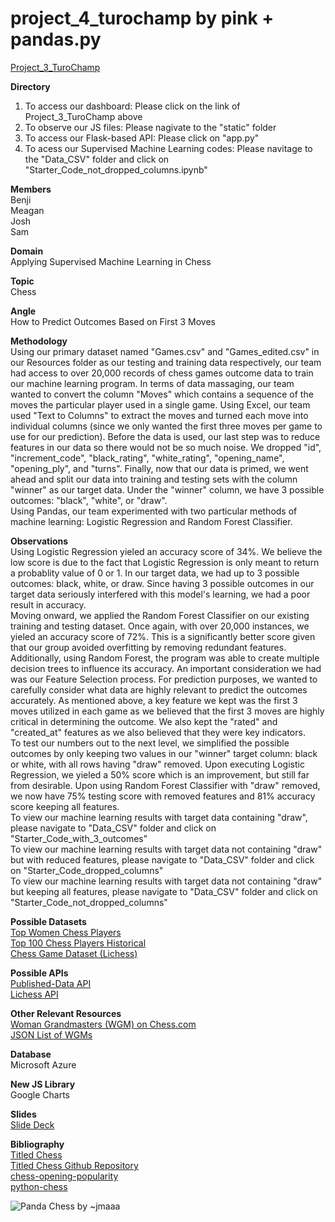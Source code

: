 # project_4_turochamp by pink + pandas.py

<a href="https://mrmrrpg.github.io/project_3/">Project_3_TuroChamp</a></br>

<b>Directory</b></br>
1. To access our dashboard: Please click on the link of Project_3_TuroChamp above
2. To observe our JS files: Please nagivate to the "static" folder
3. To access our Flask-based API: Please click on "app.py"
4. To acess our Supervised Machine Learning codes: Please navitage to the "Data_CSV" folder and click on "Starter_Code_not_dropped_columns.ipynb"

<b>Members</b></br>
Benji</br>
Meagan</br>
Josh</br>
Sam</br>

<b>Domain</b></br>
Applying Supervised Machine Learning in Chess

<b>Topic</b></br>
Chess

<b>Angle</b></br>
How to Predict Outcomes Based on First 3 Moves

<b>Methodology</b></br>
Using our primary dataset named "Games.csv" and "Games_edited.csv" in our Resources folder as our testing and training data respectively, our team had access to over 20,000 records of chess games outcome data to train our machine learning program. In terms of data massaging, our team wanted to convert the column "Moves" which contains a sequence of the moves the particular player used in a single game. Using Excel, our team used "Text to Columns" to extract the moves and turned each move into individual columns (since we only wanted the first three moves per game to use for our prediction). Before the data is used, our last step was to reduce features in our data so there would not be so much noise. We dropped "id", "increment_code", "black_rating", "white_rating", "opening_name", "opening_ply", and "turns". Finally, now that our data is primed, we went ahead and split our data into training and testing sets with the column "winner" as our target data. Under the "winner" column, we have 3 possible outcomes: "black", "white", or "draw".<b></b></br>
Using Pandas, our team experimented with two particular methods of machine learning: Logistic Regression and Random Forest Classifier.

<b>Observations</b></br>
Using Logistic Regression yieled an accuracy score of 34%. We believe the low score is due to the fact that Logistic Regression is only meant to return a probablity value of 0 or 1. In our target data, we had up to 3 possible outcomes: black, white, or draw. Since having 3 possible outcomes in our target data seriously interfered with this model's learning, we had a poor result in accuracy. <b></b></br>
Moving onward, we applied the Random Forest Classifier on our existing training and testing dataset. Once again, with over 20,000 instances, we yieled an accuracy score of 72%. This is a significantly better score given that our group avoided overfitting by removing redundant features. Additionally, using Random Forest, the program was able to create multiple decision trees to influence its accuracy. An important consideration we had was our Feature Selection process. For prediction purposes, we wanted to carefully consider what data are highly relevant to predict the outcomes accurately. As mentioned above, a key feature we kept was the first 3 moves utilized in each game as we believed that the first 3 moves are highly critical in determining the outcome. We also kept the "rated" and "created_at" features as we also believed that they were key indicators. <b></b></br>
To test our numbers out to the next level, we simplified the possible outcomes by only keeping two values in our "winner" target column: black or white, with all rows having "draw" removed. Upon executing Logistic Regression, we yieled a 50% score which is an improvement, but still far from desirable. Upon using Random Forest Classifier with "draw" removed, we now have 75% testing score with removed features and 81% accuracy score keeping all features. <b></b></br>
To view our machine learning results with target data containing "draw", please navigate to "Data_CSV" folder and click on "Starter_Code_with_3_outcomes"<b></b></br>
To view our machine learning results with target data not containing "draw" but with reduced features, please navigate to "Data_CSV" folder and click on "Starter_Code_dropped_columns"<b></b></br>
To view our machine learning results with target data not containing "draw" but keeping all features, please navigate to "Data_CSV" folder and click on "Starter_Code_not_dropped_columns"

<b>Possible Datasets</b></br>
<a href="https://www.kaggle.com/vikasojha98/top-women-chess-players">Top Women Chess Players</a></br>
<a href="https://www.kaggle.com/odartey/top-chess-players">Top 100 Chess Players Historical</a></br>
<a href="https://www.kaggle.com/datasnaek/chess">Chess Game Dataset (Lichess)</a></br>

<b>Possible APIs</b></br>
<a href="https://www.chess.com/news/view/published-data-api">Published-Data API</a></br>
<a href="https://lichess.org/api">Lichess API</a></br>

<b>Other Relevant Resources</b></br>
<a href="https://www.chess.com/members/titled-players/woman-grandmasters?&page=1">Woman Grandmasters (WGM) on Chess.com</a></br>
<a href="https://api.chess.com/pub/titled/WGM">JSON List of WGMs</a></br>

<b>Database</b></br>
Microsoft Azure

<b>New JS Library</b></br>
Google Charts

<b>Slides</b></br>
<a href="https://docs.google.com/presentation/d/1-GgaypWJtLD9YS8pDuaeQwrsGmZznVuhTCam62pIR6Q/edit?usp=sharing">Slide Deck</a></br>

<b>Bibliography</b></br>
<a href="https://www.titledopens.com/">Titled Chess</a></br>
<a href="https://github.com/gsfleur/titledopens">Titled Chess Github Repository</a></br>
<a href=https://github.com/StevenAdema/chess-opening-popularity>chess-opening-popularity</a></br>
<a href=https://python-chess.readthedocs.io/en/latest/>python-chess</a></br>

<img src="https://64.media.tumblr.com/f8e0a9a5b5a0f2fd5538d5a7bba1273f/tumblr_mqbflxsjRg1rn2sy0o1_500.gifv" alt="Panda Chess
by ~jmaaa">
